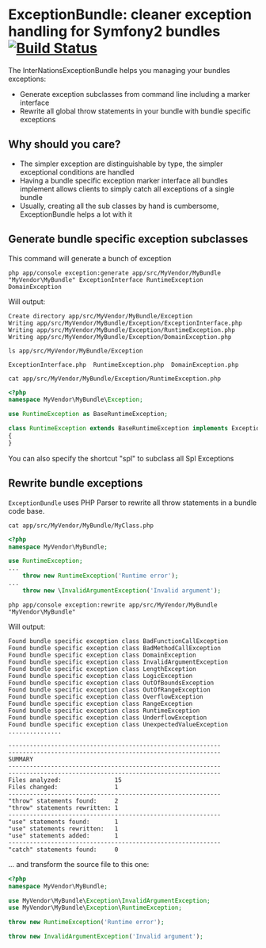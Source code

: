 # ExceptionBundle: cleaner exception handling for Symfony2 bundles[![Build Status](https://travis-ci.org/InterNations/ExceptionBundle.png?branch=master)](https://travis-ci.org/InterNations/ExceptionBundle)

The InterNationsExceptionBundle helps you managing your bundles exceptions:

 - Generate exception subclasses from command line including a marker interface
 - Rewrite all global throw statements in your bundle with bundle specific exceptions

## Why should you care?

 - The simpler exception are distinguishable by type, the simpler exceptional conditions are handled
 - Having a bundle specific exception marker interface all bundles implement allows clients to simply catch all exceptions of a single bundle
 - Usually, creating all the sub classes by hand is cumbersome, ExceptionBundle helps a lot with it


## Generate bundle specific exception subclasses

This command will generate a bunch of exception

```
php app/console exception:generate app/src/MyVendor/MyBundle "MyVendor\MyBundle" ExceptionInterface RuntimeException DomainException
```

Will output:
```
Create directory app/src/MyVendor/MyBundle/Exception
Writing app/src/MyVendor/MyBundle/Exception/ExceptionInterface.php
Writing app/src/MyVendor/MyBundle/Exception/RuntimeException.php
Writing app/src/MyVendor/MyBundle/Exception/DomainException.php
```

`ls app/src/MyVendor/MyBundle/Exception`

```
ExceptionInterface.php  RuntimeException.php  DomainException.php
```

`cat app/src/MyVendor/MyBundle/Exception/RuntimeException.php`
```php
<?php
namespace MyVendor\MyBundle\Exception;

use RuntimeException as BaseRuntimeException;

class RuntimeException extends BaseRuntimeException implements ExceptionInterface
{
}
```

You can also specify the shortcut "spl" to subclass all Spl Exceptions

## Rewrite bundle exceptions
`ExceptionBundle` uses PHP Parser to rewrite all throw statements in a bundle code base.

`cat app/src/MyVendor/MyBundle/MyClass.php`

```php
<?php
namespace MyVendor\MyBundle;

use RuntimeException;
...
    throw new RuntimeException('Runtime error');
...
    throw new \InvalidArgumentException('Invalid argument');
```

`php app/console exception:rewrite app/src/MyVendor/MyBundle "MyVendor\MyBundle"`

Will output:

```
Found bundle specific exception class BadFunctionCallException
Found bundle specific exception class BadMethodCallException
Found bundle specific exception class DomainException
Found bundle specific exception class InvalidArgumentException
Found bundle specific exception class LengthException
Found bundle specific exception class LogicException
Found bundle specific exception class OutOfBoundsException
Found bundle specific exception class OutOfRangeException
Found bundle specific exception class OverflowException
Found bundle specific exception class RangeException
Found bundle specific exception class RuntimeException
Found bundle specific exception class UnderflowException
Found bundle specific exception class UnexpectedValueException
...............

------------------------------------------------------------
------------------------------------------------------------
SUMMARY
------------------------------------------------------------
------------------------------------------------------------
Files analyzed:               15
Files changed:                1
------------------------------------------------------------
"throw" statements found:     2
"throw" statements rewritten: 1
------------------------------------------------------------
"use" statements found:       1
"use" statements rewritten:   1
"use" statements added:       1
------------------------------------------------------------
"catch" statements found:     0
```

... and transform the source file to this one:

```php
<?php
namespace MyVendor\MyBundle;

use MyVendor\MyBundle\Exception\InvalidArgumentException;
use MyVendor\MyBundle\Exception\RuntimeException;

throw new RuntimeException('Runtime error');

throw new InvalidArgumentException('Invalid argument');
```
